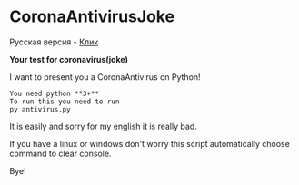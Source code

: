 # CoronaAntivirusJoke
Русская версия - [Клик](https://github.com/Alexandr16/CoronaAntivirusJoke/blob/master/RUREADME.md)

**Your test for coronavirus(joke)**

I want to present you a CoronaAntivirus on Python!

```
You need python **3+**
To run this you need to run 
py antivirus.py
```
It is easily and sorry for my english it is really bad.

If you have a linux or windows don't worry this script automatically choose command to clear console.

Bye!
